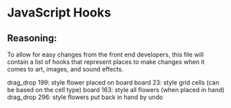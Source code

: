 # JavaScript Hooks

## Reasoning:

To allow for easy changes from the front end developers, this file will contain a list of hooks that represent places to make changes when it comes to art, images, and sound effects.


drag_drop 199: style flower placed on board
board 23: style grid cells (can be based on the cell type)
board 163: style all flowers (when placed in hand)
drag_drop 296: style flowers put back in hand by undo